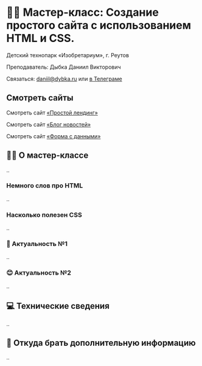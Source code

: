 # 🧑‍💻 Мастер-класс: Создание простого сайта с использованием HTML и CSS.

Детский технопарк «Изобретариум», г. Реутов

Преподаватель: Дыбка Даниил Викторович

Связаться: daniil@dybka.ru или [в Телеграме](https://ddybka.t.me)

## Смотреть сайты

Смотреть сайт [«Простой лендинг»](https://ddybka.github.io/izobmk-html-css-simple-site/src/)

Смотреть сайт [«Блог новостей»](https://ddybka.github.io/izobmk-html-css-simple-site/src/blog.html)

Смотреть сайт [«Форма с данными»](https://ddybka.github.io/izobmk-html-css-simple-site/src/checkout.html)

## 🧑‍💻 О мастер-классе

..

### Немного слов про HTML

..

### Насколько полезен CSS

..

### 🤩 Актуальность №1

..

### 😊 Актуальность №2

..

## 💻 Технические сведения

..

## 📖 Откуда брать дополнительную информацию

..
